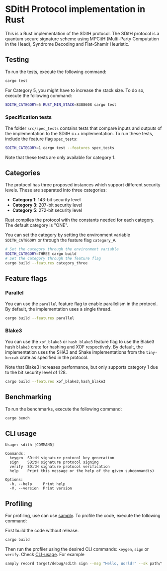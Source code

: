 # SDitH Protocol implementation in Rust

This is a Rust implementation of the SDitH protocol. The SDitH protocol is a quantum secure signature scheme using MPCitH (Multi-Party Computation in the Head), Syndrome Decoding and Fiat-Shamir Heuristic.

## Testing

To run the tests, execute the following command:

```bash
cargo test
```

For Category 5, you might have to increase the stack size. To do so, execute the following command:

```bash
SDITH_CATEGORY=5 RUST_MIN_STACK=8388608 cargo test
```

### Specification tests

The folder `src/spec_tests` contains tests that compare inputs and outputs of the implementation to the SDitH c++ implementation. To run these tests, include the feature flag `spec_tests`:

```bash
SDITH_CATEGORY=1 cargo test --features spec_tests
```

Note that these tests are only available for category 1.

## Categories

The protocol has three proposed instances which support different security levels. These are separated into three categories:

- **Category 1**: 143-bit security level
- **Category 3**: 207-bit security level
- **Category 5**: 272-bit security level

Rust compiles the protocol with the constants needed for each category. The default category is "ONE".

You can set the category by setting the environment variable `SDITH_CATEGORY` or through the feature flag `category_#`.

```bash
# Set the category through the environment variable
SDITH_CATEGORY=THREE cargo build
# Set the category through the feature flag
cargo build --features category_three
```

## Feature flags

### Parallel

You can use the `parallel` feature flag to enable parallelism in the protocol. By default, the implementation uses a single thread.

```bash
cargo build --features parallel
```

### Blake3

You can use the `xof_blake3` or `hash_blake3` feature flag to use the Blake3 hash `blake3` crate for hashing and XOF respectively. By default, the implementation uses the SHA3 and Shake implementations from the `tiny-keccak` crate as specified in the protocol.

Note that Blake3 increases performance, but only supports category 1 due to the bit security level of 128.

```bash
cargo build --features xof_blake3,hash_blake3
```

## Benchmarking

To run the benchmarks, execute the following command:

```bash
cargo bench
```

## CLI usage

```
Usage: sdith [COMMAND]

Commands:
  keygen  SDitH signature protocol key generation
  sign    SDitH signature protocol signing
  verify  SDitH signature protocol verification
  help    Print this message or the help of the given subcommand(s)

Options:
  -h, --help     Print help
  -V, --version  Print version
```

## Profiling

For profiling, use can use [samply](https://github.com/mstange/samply). To profile the code, execute the following command:

First build the code without release.

```bash
cargo build
```

Then run the profiler using the desired CLI commands: `keygen`, `sign` or `verify`. Check [CLI-usage](#cli-usage). For example

```bash
samply record target/debug/sdith sign --msg "Hello, World!" --sk path/to/sk/file
```
